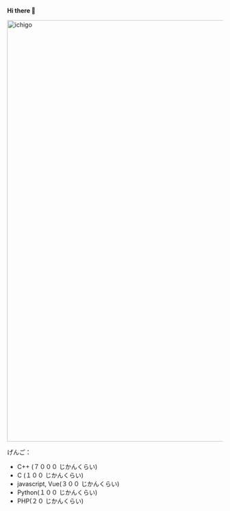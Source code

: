 **Hi there 🍓**

<img width="983" alt="ichigo" src="https://user-images.githubusercontent.com/36974933/116362104-a97d5700-a83c-11eb-8945-7e99d85d4e46.png">

げんご：
- C++ (７０００ じかんくらい)
- C (１００ じかんくらい)
- javascript, Vue(３００ じかんくらい)
- Python(１００ じかんくらい)
- PHP(２０ じかんくらい)

